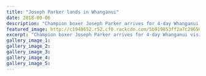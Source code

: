 ```yaml
---
title: "Joseph Parker lands in Whanganui"
date: 2018-09-06
description: "Champion boxer Joseph Parker arrives for 4-day Whanganui visit..."
featured_image: http://c1940652.r52.cf0.rackcdn.com/5b919853ff2a7c296500001c/Joseph-Parker-chron-5-sept.gif
excerpt: "Champion boxer Joseph Parker arrives for 4-day Whanganui visit."
gallery_image_1: 
gallery_image_2: 
gallery_image_3: 
gallery_image_4: 
gallery_image_5: 
---
```


